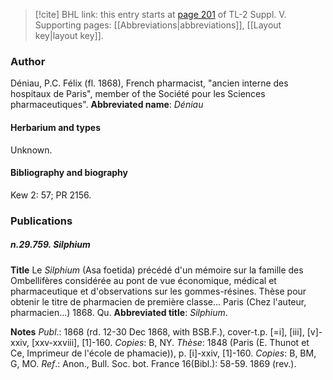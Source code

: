 > [!cite] BHL link: this entry starts at [page 201](https://www.biodiversitylibrary.org/page/33259247) of TL-2 Suppl. V.
> Supporting pages: [[Abbreviations|abbreviations]], [[Layout key|layout key]].

### Author

Déniau, P.C. Félix (fl. 1868), French pharmacist, "ancien interne des hospitaux de Paris", member of the Société pour les Sciences pharmaceutiques". 
**Abbreviated name**: *Déniau*

#### Herbarium and types

Unknown.

#### Bibliography and biography

Kew 2: 57; PR 2156.

### Publications

##### n.29.759. Silphium

**Title**
Le *Silphium* (Asa foetida) précédé d'un mémoire sur la famille des Ombellifères considérée au pont de vue économique, médical et pharmaceutique et d'observations sur les gommes-résines. Thèse pour obtenir le titre de pharmacien de première classe... Paris (Chez l'auteur, pharmacien...) 1868. Qu.
**Abbreviated title**: *Silphium*.

**Notes**
*Publ*.: 1868 (rd. 12-30 Dec 1868, with BSB.F.), cover-t.p. \[=i\], \[iii\], \[v\]-xxiv, \[xxv-xxviii\], \[1\]-160. *Copies*: B, NY.
*Thèse*: 1848 (Paris (E. Thunot et Ce, Imprimeur de l'école de phamacie)), p. \[i\]-xxiv, \[1\]-160.
*Copies*: B, BM, G, MO.
*Ref*.: Anon., Bull. Soc. bot. France 16(Bibl.): 58-59. 1869 (rev.).

